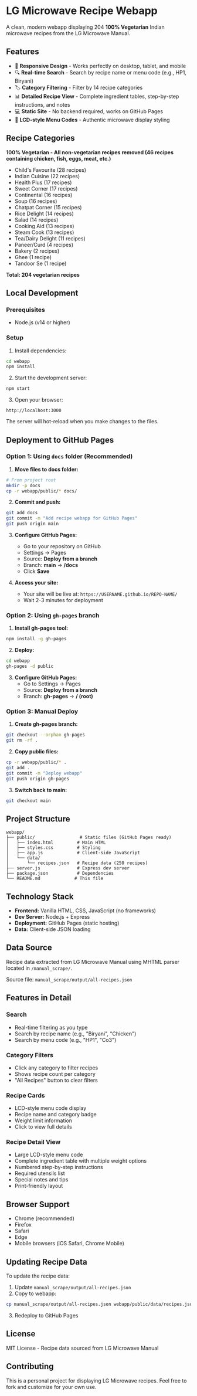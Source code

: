 # LG Microwave Recipe Webapp

A clean, modern webapp displaying 204 **100% Vegetarian** Indian microwave recipes from the LG Microwave Manual.

## Features

- 📱 **Responsive Design** - Works perfectly on desktop, tablet, and mobile
- 🔍 **Real-time Search** - Search by recipe name or menu code (e.g., HP1, Biryani)
- 🏷️ **Category Filtering** - Filter by 14 recipe categories
- 📊 **Detailed Recipe View** - Complete ingredient tables, step-by-step instructions, and notes
- 💻 **Static Site** - No backend required, works on GitHub Pages
- 🎨 **LCD-style Menu Codes** - Authentic microwave display styling

## Recipe Categories

**100% Vegetarian - All non-vegetarian recipes removed (46 recipes containing chicken, fish, eggs, meat, etc.)**

- Child's Favourite (28 recipes)
- Indian Cuisine (22 recipes)
- Health Plus (17 recipes)
- Sweet Corner (17 recipes)
- Continental (16 recipes)
- Soup (16 recipes)
- Chatpat Corner (15 recipes)
- Rice Delight (14 recipes)
- Salad (14 recipes)
- Cooking Aid (13 recipes)
- Steam Cook (13 recipes)
- Tea/Dairy Delight (11 recipes)
- Paneer/Curd (4 recipes)
- Bakery (2 recipes)
- Ghee (1 recipe)
- Tandoor Se (1 recipe)

**Total: 204 vegetarian recipes**

## Local Development

### Prerequisites

- Node.js (v14 or higher)

### Setup

1. Install dependencies:
```bash
cd webapp
npm install
```

2. Start the development server:
```bash
npm start
```

3. Open your browser:
```
http://localhost:3000
```

The server will hot-reload when you make changes to the files.

## Deployment to GitHub Pages

### Option 1: Using `docs` folder (Recommended)

1. **Move files to docs folder:**
```bash
# From project root
mkdir -p docs
cp -r webapp/public/* docs/
```

2. **Commit and push:**
```bash
git add docs
git commit -m "Add recipe webapp for GitHub Pages"
git push origin main
```

3. **Configure GitHub Pages:**
   - Go to your repository on GitHub
   - Settings → Pages
   - Source: **Deploy from a branch**
   - Branch: **main** → **/docs**
   - Click **Save**

4. **Access your site:**
   - Your site will be live at: `https://USERNAME.github.io/REPO-NAME/`
   - Wait 2-3 minutes for deployment

### Option 2: Using `gh-pages` branch

1. **Install gh-pages tool:**
```bash
npm install -g gh-pages
```

2. **Deploy:**
```bash
cd webapp
gh-pages -d public
```

3. **Configure GitHub Pages:**
   - Go to Settings → Pages
   - Source: **Deploy from a branch**
   - Branch: **gh-pages** → **/ (root)**

### Option 3: Manual Deploy

1. **Create gh-pages branch:**
```bash
git checkout --orphan gh-pages
git rm -rf .
```

2. **Copy public files:**
```bash
cp -r webapp/public/* .
git add .
git commit -m "Deploy webapp"
git push origin gh-pages
```

3. **Switch back to main:**
```bash
git checkout main
```

## Project Structure

```
webapp/
├── public/                 # Static files (GitHub Pages ready)
│   ├── index.html         # Main HTML
│   ├── styles.css         # Styling
│   ├── app.js             # Client-side JavaScript
│   └── data/
│       └── recipes.json   # Recipe data (250 recipes)
├── server.js              # Express dev server
├── package.json           # Dependencies
└── README.md             # This file
```

## Technology Stack

- **Frontend:** Vanilla HTML, CSS, JavaScript (no frameworks)
- **Dev Server:** Node.js + Express
- **Deployment:** GitHub Pages (static hosting)
- **Data:** Client-side JSON loading

## Data Source

Recipe data extracted from LG Microwave Manual using MHTML parser located in `/manual_scrape/`.

Source file: `manual_scrape/output/all-recipes.json`

## Features in Detail

### Search
- Real-time filtering as you type
- Search by recipe name (e.g., "Biryani", "Chicken")
- Search by menu code (e.g., "HP1", "Co3")

### Category Filters
- Click any category to filter recipes
- Shows recipe count per category
- "All Recipes" button to clear filters

### Recipe Cards
- LCD-style menu code display
- Recipe name and category badge
- Weight limit information
- Click to view full details

### Recipe Detail View
- Large LCD-style menu code
- Complete ingredient table with multiple weight options
- Numbered step-by-step instructions
- Required utensils list
- Special notes and tips
- Print-friendly layout

## Browser Support

- Chrome (recommended)
- Firefox
- Safari
- Edge
- Mobile browsers (iOS Safari, Chrome Mobile)

## Updating Recipe Data

To update the recipe data:

1. Update `manual_scrape/output/all-recipes.json`
2. Copy to webapp:
```bash
cp manual_scrape/output/all-recipes.json webapp/public/data/recipes.json
```
3. Redeploy to GitHub Pages

## License

MIT License - Recipe data sourced from LG Microwave Manual

## Contributing

This is a personal project for displaying LG Microwave recipes. Feel free to fork and customize for your own use.
